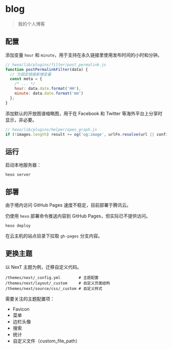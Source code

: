 # blog

>我的个人博客

## 配置

添加变量 `hour` 和 `minute`，用于支持在永久链接里使用发布时间的小时和分钟。

``` js
// hexo/lib/plugins/filter/post_permalink.js
function postPermalinkFilter(data) {
  // 为固定链接新增变量
  const meta = {
    /* ... */
    hour: data.date.format('HH'),
    minute: data.date.format('mm')
  };
}
```

添加默认的开放图谱缩略图，用于在 Facebook 和 Twitter 等海外平台上分享时显示，非必要。

``` js
// hexo/lib/plugins/helper/open_graph.js
if (!images.length) result += og('og:image', urlFn.resolve(url || config.url, '/images/logo.jpg'), false);
```

## 运行

启动本地服务器：

```
hexo server
```

## 部署

由于境内访问 GitHub Pages 速度不稳定，目前部署于腾讯云。

仍使用 `hexo` 部署命令推送内容到 GitHub Pages，但实际已不提供访问。

```
hexo deploy
```

在云主机的站点目录下拉取 `gh-pages` 分支内容。


## 更换主题

以 NexT 主题为例，迁移自定义代码。

```
/themes/next/_config.yml        # 主题配置
/themes/next/layout/_custom     # 自定义页面结构
/themes/next/source/css/_custom # 自定义样式
```

需要关注的主题配置项：

- Favicon
- 菜单
- 边栏头像
- 搜索
- 统计
- 自定义文件（custom_file_path）
